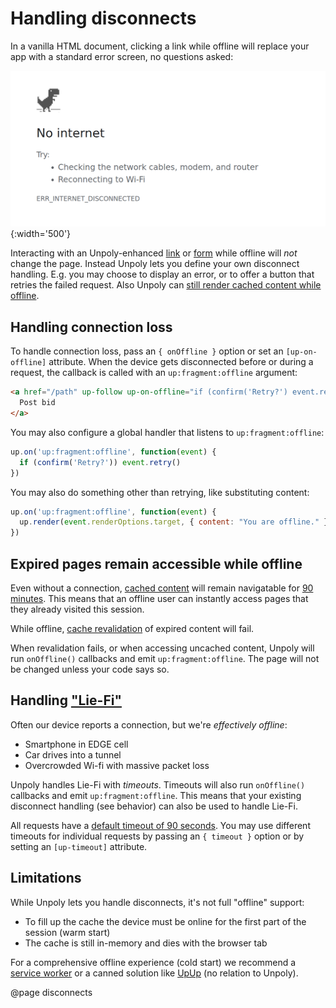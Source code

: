 Handling disconnects
====================

In a vanilla HTML document, clicking a link while offline will replace your app with a standard error screen, no questions asked:

![Browser error when offline](images/browser-offline.png){:width='500'}

Interacting with an Unpoly-enhanced [link](/a-up-follow) or [form](/form-up-submit) while offline will *not* change the page. Instead Unpoly lets you define your own disconnect handling. E.g. you may choose to display an error, or to offer a button that retries the failed request. Also Unpoly can [still render cached content while offline](#expired-pages-remain-accessible-while-offline).


Handling connection loss
------------------------

To handle connection loss, pass an `{ onOffline }` option or set an `[up-on-offline]` attribute. When the device gets disconnected before or during a request, the callback is called with an `up:fragment:offline` argument:

```html
<a href="/path" up-follow up-on-offline="if (confirm('Retry?') event.retry()">
  Post bid
</a>
```

You may also configure a global handler that listens to `up:fragment:offline`:

```js
up.on('up:fragment:offline', function(event) {
  if (confirm('Retry?')) event.retry()
})
```

You may also do something other than retrying, like substituting content:

```js
up.on('up:fragment:offline', function(event) {
  up.render(event.renderOptions.target, { content: "You are offline." })
})
```


Expired pages remain accessible while offline
---------------------------------------------

Even without a connection, [cached content](/caching) will remain navigatable for [90 minutes](/up.network.config#config.cacheEvictAge). This means that an offline user can instantly access pages that they already visited this session.

While offline, [cache revalidation](/caching#revalidation) of expired content will fail.

When revalidation fails, or when accessing uncached content, Unpoly will run `onOffline()` callbacks and emit `up:fragment:offline`. The page will not be changed unless your code says so.



Handling ["Lie-Fi"](https://www.urbandictionary.com/define.php?term=lie-fi)
---------------------------------------------------------------------------

Often our device reports a connection, but we're *effectively offline*:

- Smartphone in EDGE cell
- Car drives into a tunnel
- Overcrowded Wi-fi with massive packet loss

Unpoly handles Lie-Fi with *timeouts*. Timeouts will also run `onOffline()` callbacks and emit `up:fragment:offline`. This means that your existing disconnect handling (see behavior) can also be used to handle Lie-Fi.

All requests have a [default timeout of 90 seconds](/up.network.config#config.timeout). You may use different timeouts for individual requests by passing an `{ timeout }` option or by setting an `[up-timeout]` attribute.


Limitations
-----------

While Unpoly lets you handle disconnects, it's not full "offline" support:

- To fill up the cache the device must be online for the first part of the session (warm start)
- The cache is still in-memory and dies with the browser tab

For a comprehensive offline experience (cold start) we recommend a [service worker](https://web.dev/offline-fallback-page/) or a canned solution like [UpUp](https://www.talater.com/upup/) (no relation to Unpoly).



@page disconnects
